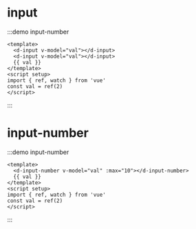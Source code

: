 # input

:::demo input-number

```vue
<template>
  <d-input v-model="val"></d-input>
  <d-input v-model="val"></d-input>
  {{ val }}
</template>
<script setup>
import { ref, watch } from 'vue'
const val = ref(2)
</script>
```

:::

# input-number

:::demo input-number

```vue
<template>
  <d-input-number v-model="val" :max="10"></d-input-number>
  {{ val }}
</template>
<script setup>
import { ref, watch } from 'vue'
const val = ref(2)
</script>
```

:::
